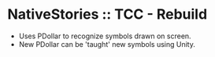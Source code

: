 # NativeStories :: TCC - Rebuild

- Uses PDollar to recognize symbols drawn on screen.
- New PDollar can be 'taught' new symbols using Unity.
